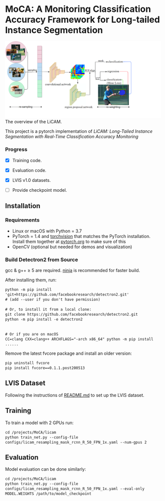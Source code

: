 # MoCA: A Monitoring Classification Accuracy Framework for Long-tailed Instance Segmentation




![Image](./images/model.png)
The overview of the LiCAM.

This project is a pytorch implementation of *LiCAM:  Long-Tailed Instance Segmentation with Real-Time Classification Accuracy Monitoring*  





### Progress

- [x] Training code.
- [x] Evaluation code.
- [x] LVIS v1.0 datasets.
- [ ] Provide checkpoint model.


## Installation
### Requirements
- Linux or macOS with Python = 3.7
- PyTorch = 1.4 and [torchvision](https://github.com/pytorch/vision/) that matches the PyTorch installation.
  Install them together at [pytorch.org](https://pytorch.org) to make sure of this
- OpenCV (optional but needed for demos and visualization)

### Build Detectron2 from Source
gcc & g++ ≥ 5 are required. [ninja](https://ninja-build.org/) is recommended for faster build.

After installing them, run:

```
python -m pip install 'git+https://github.com/facebookresearch/detectron2.git'
# (add --user if you don't have permission)

# Or, to install it from a local clone:
git clone https://github.com/facebookresearch/detectron2.git
python -m pip install -e detectron2


# Or if you are on macOS
CC=clang CXX=clang++ ARCHFLAGS="-arch x86_64" python -m pip install ......
```

Remove the latest fvcore package and install an older version:

```
pip uninstall fvcore
pip install fvcore==0.1.1.post200513
```

## LVIS Dataset

Following the instructions of [README.md](https://github.com/facebookresearch/detectron2/blob/master/datasets/README.md) to set up the LVIS dataset.


## Training

To train a model with 2 GPUs run:

```
cd /projects/MoCA/licam
python train_net.py --config-file configs/licam_resampling_mask_rcnn_R_50_FPN_1x.yaml --num-gpus 2
```

## Evaluation

Model evaluation can be done similarly:

```
cd /projects/MoCA/licam
python train_net.py --config-file configs/licam_resampling_mask_rcnn_R_50_FPN_1x.yaml --eval-only MODEL.WEIGHTS /path/to/model_checkpoint
```




